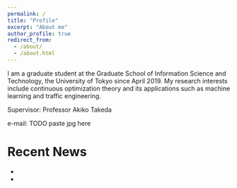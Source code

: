 ```yaml
---
permalink: /
title: "Profile"
excerpt: "About me"
author_profile: true
redirect_from: 
  - /about/
  - /about.html
---
```


I am a graduate student at the Graduate School of Information Science and Technology, the University of Tokyo since April 2019. My research interests include continuous optimization theory and its applications such as machine learning and traffic engineering.

Supervisor: Professor Akiko Takeda

e-mail: TODO paste jpg here

Recent News
========
*
*
